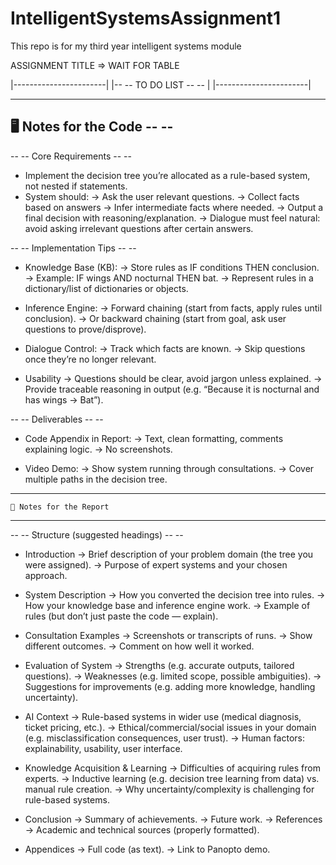 # IntelligentSystemsAssignment1
This repo is for my third year intelligent systems module 

ASSIGNMENT TITLE => WAIT FOR TABLE

|-----------------------|
|-- -- TO DO LIST -- -- |
|-----------------------|


--------------------------------
🖥️ Notes for the Code -- --
--------------------------------
-- -- Core Requirements -- --
- Implement the decision tree you’re allocated as a rule-based system, not nested if statements.
- System should:
    ->    Ask the user relevant questions.
    ->    Collect facts based on answers
    ->    Infer intermediate facts where needed.
    ->    Output a final decision with reasoning/explanation.
    ->    Dialogue must feel natural: avoid asking irrelevant questions after certain answers.

-- -- Implementation Tips -- --

- Knowledge Base (KB):
    ->    Store rules as IF conditions THEN conclusion.
    ->    Example: IF wings AND nocturnal THEN bat.
    ->    Represent rules in a dictionary/list of dictionaries or objects.

- Inference Engine:
    ->    Forward chaining (start from facts, apply rules until conclusion).
    ->    Or backward chaining (start from goal, ask user questions to prove/disprove).

- Dialogue Control:
    ->    Track which facts are known.
    ->    Skip questions once they’re no longer relevant.

- Usability
    ->    Questions should be clear, avoid jargon unless explained.
    ->    Provide traceable reasoning in output (e.g. “Because      it is nocturnal and has wings → Bat”).

-- -- Deliverables -- --

- Code Appendix in Report:
    ->    Text, clean formatting, comments explaining logic.
    ->    No screenshots.

- Video Demo:
    ->    Show system running through consultations.
    ->    Cover multiple paths in the decision tree.


-----------------------------------------
    📑 Notes for the Report
-----------------------------------------
-- -- Structure (suggested headings) -- --

- Introduction
    ->    Brief description of your problem domain (the tree you were assigned).
    ->    Purpose of expert systems and your chosen approach.

- System Description
    ->    How you converted the decision tree into rules.
    ->    How your knowledge base and inference engine work.
    ->    Example of rules (but don’t just paste the code — explain).

- Consultation Examples
    ->    Screenshots or transcripts of runs.
    ->    Show different outcomes.
    ->    Comment on how well it worked.

- Evaluation of System
    ->    Strengths (e.g. accurate outputs, tailored questions).
    ->    Weaknesses (e.g. limited scope, possible ambiguities).
    ->    Suggestions for improvements (e.g. adding more knowledge, handling uncertainty).

- AI Context
    ->    Rule-based systems in wider use (medical diagnosis, ticket pricing, etc.).
    ->    Ethical/commercial/social issues in your domain (e.g. misclassification consequences, user trust).
    ->    Human factors: explainability, usability, user interface.

- Knowledge Acquisition & Learning
    ->    Difficulties of acquiring rules from experts.
    ->    Inductive learning (e.g. decision tree learning from data) vs. manual rule creation.
    ->    Why uncertainty/complexity is challenging for rule-based systems.

- Conclusion
    ->    Summary of achievements.
    ->    Future work.
    ->    References
    ->    Academic and technical sources (properly formatted).

- Appendices
    ->    Full code (as text).
    ->    Link to Panopto demo.